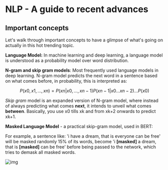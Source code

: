 # NLP - A guide to recent advances

## Important concepts

Let's walk through important concepts to have a glimpse of what's going on actually in this hot trending topic.

__Language Model:__ In machine learning and deep learning, a language model is understood as a probability model over word distribution.

__N-gram and skip gram models__: Most frequently used language models in deep learning. N-gram model predicts the next word in a sentence based on what comes before, in probability, this is interpreted as: 

$$P(x0, x1, ..., xn) = P(xn|x0,...,xn-1)P(xn-1|x0...xn-2)...P(x0)$$

_Skip gram_ model is an expanded version of N-gram model, where instead of always predicting what comes __next__, it intends to unveil what comes __between__. Basically, you use x0 tills xk and from xk+2 onwards to predict xk+1.

__Masked Language Model__ - a practical skip-gram model, used in BERT:

For example, a sentence like: 'i have a dream, that is everyone can be free' will be masked randomly 15% of its words, become 'i __[masked]__ a dream, that is __[masked]__ can be free' before being passed to the network, which tries to demask all masked words. 

![img](https://docs.google.com/drawings/d/e/2PACX-1vTbBZWep6AyfO80-FwMcGp_FxoooctEmbNkT5FjaUiRuWtnq-x8ml5UtRQS6oNts2-HyvcetcXkU8DJ/pub?w=960&h=720)